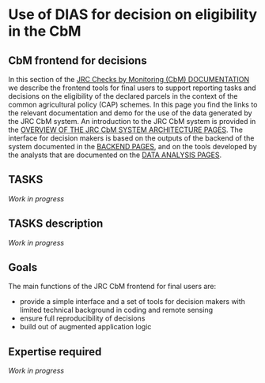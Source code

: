 # Use of DIAS for decision on eligibility in the CbM

## CbM frontend for decisions  
In this section of the [JRC Checks by Monitoring (CbM) DOCUMENTATION](dias4cbm_intro.md) we describe the frontend tools for final users to support reporting tasks and decisions on the eligibility of the declared parcels in the context of the common agricultural policy (CAP) schemes. In this page you find the links to the relevant documentation and demo for the use of the data generated by the JRC CbM system. An introduction to the JRC CbM system is provided in the [OVERVIEW OF THE JRC CbM SYSTEM ARCHITECTURE PAGES](dias4cbm_architecture.md). The interface for decision makers is based on the outputs of the backend of the system documented in the [BACKEND PAGES](dias4cbm_setup.md), and on the tools developed by the analysts that are documented on the [DATA ANALYSIS PAGES](dias4cbm_analysis.md).

## TASKS
*Work in progress*  

## TASKS description
*Work in progress*  

## Goals
The main functions of the JRC CbM frontend for final users are:  
* provide a simple interface and a set of tools for decision makers with limited technical background in coding and remote sensing  
* ensure full reproducibility of decisions  
* build out of augmented application logic  

## Expertise required
*Work in progress*
